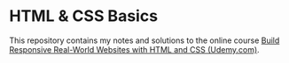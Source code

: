 # HTML & CSS Basics
This repository contains my notes and solutions to the online course [Build Responsive Real-World Websites with HTML and CSS (Udemy.com)](https://www.udemy.com/course/design-and-develop-a-killer-website-with-html5-and-css3/).
